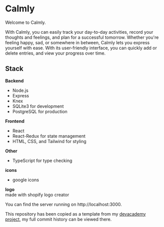 # Calmly

Welcome to Calmly. 

With Calmly, you can easily track your day-to-day activities, record your thoughts and feelings, and plan for a successful tomorrow. Whether you're feeling happy, sad, or somewhere in between, Calmly lets you express yourself with ease. With its user-friendly interface, you can quickly add or delete entries, and view your progress over time.

## Stack 

**Backend**
- Node.js
- Express
- Knex
- SQLite3 for development
- PostgreSQL for production

**Frontend**
- React
- React-Redux for state management
- HTML, CSS, and Tailwind for styling

**Other**
- TypeScript for type checking

**icons**
- google icons

**logo** <br/>
made with shopify logo creator 

You can find the server running on http://localhost:3000.


This repository has been copied as a template from my [devacademy project](https://github.com/tohora-2023/my-fullstack-collection/tree/roisin), my full commit history can be viewed there.
